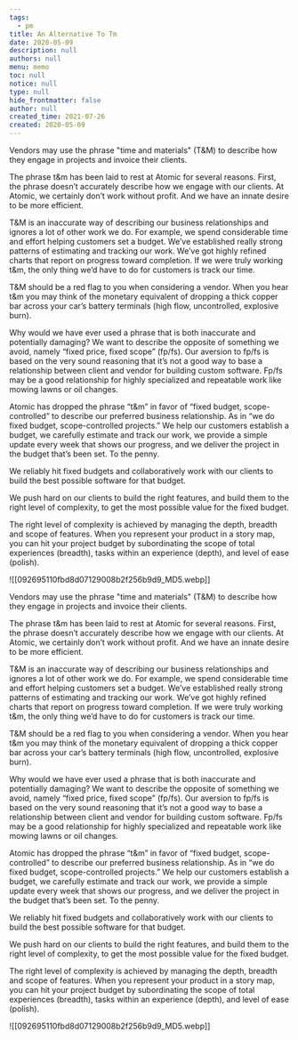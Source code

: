 ```yaml
---
tags: 
  - pm
title: An Alternative To Tm
date: 2020-05-09
description: null
authors: null
menu: memo
toc: null
notice: null
type: null
hide_frontmatter: false
author: null
created_time: 2021-07-26
created: 2020-05-09
---
```


Vendors may use the phrase "time and materials" (T&M) to describe how they engage in projects and invoice their clients.

The phrase t&m has been laid to rest at Atomic for several reasons. First, the phrase doesn’t accurately describe how we engage with our clients. At Atomic, we certainly don’t work without profit. And we have an innate desire to be more efficient.

T&M is an inaccurate way of describing our business relationships and ignores a lot of other work we do. For example, we spend considerable time and effort helping customers set a budget. We’ve established really strong patterns of estimating and tracking our work. We’ve got highly refined charts that report on progress toward completion. If we were truly working t&m, the only thing we’d have to do for customers is track our time.

T&M should be a red flag to you when considering a vendor. When you hear t&m you may think of the monetary equivalent of dropping a thick copper bar across your car’s battery terminals (high flow, uncontrolled, explosive burn).

Why would we have ever used a phrase that is both inaccurate and potentially damaging?
We want to describe the opposite of something we avoid, namely “fixed price, fixed scope” (fp/fs). Our aversion to fp/fs is based on the very sound reasoning that it’s not a good way to base a relationship between client and vendor for building custom software. Fp/fs may be a good relationship for highly specialized and repeatable work like mowing lawns or oil changes.

Atomic has dropped the phrase “t&m” in favor of “fixed budget, scope-controlled” to describe our preferred business relationship. As in “we do fixed budget, scope-controlled projects.”
We help our customers establish a budget, we carefully estimate and track our work, we provide a simple update every week that shows our progress, and we deliver the project in the budget that’s been set. To the penny.

We reliably hit fixed budgets and collaboratively work with our clients to build the best possible software for that budget.

We push hard on our clients to build the right features, and build them to the right level of complexity, to get the most possible value for the fixed budget.

The right level of complexity is achieved by managing the depth, breadth and scope of features. When you represent your product in a story map, you can hit your project budget by subordinating the scope of total experiences (breadth), tasks within an experience (depth), and level of ease (polish).

![[092695110fbd8d07129008b2f256b9d9_MD5.webp]]

Vendors may use the phrase "time and materials" (T&M) to describe how they engage in projects and invoice their clients.

The phrase t&m has been laid to rest at Atomic for several reasons. First, the phrase doesn’t accurately describe how we engage with our clients. At Atomic, we certainly don’t work without profit. And we have an innate desire to be more efficient.

T&M is an inaccurate way of describing our business relationships and ignores a lot of other work we do. For example, we spend considerable time and effort helping customers set a budget. We’ve established really strong patterns of estimating and tracking our work. We’ve got highly refined charts that report on progress toward completion. If we were truly working t&m, the only thing we’d have to do for customers is track our time.

T&M should be a red flag to you when considering a vendor. When you hear t&m you may think of the monetary equivalent of dropping a thick copper bar across your car’s battery terminals (high flow, uncontrolled, explosive burn).

Why would we have ever used a phrase that is both inaccurate and potentially damaging?
We want to describe the opposite of something we avoid, namely “fixed price, fixed scope” (fp/fs). Our aversion to fp/fs is based on the very sound reasoning that it’s not a good way to base a relationship between client and vendor for building custom software. Fp/fs may be a good relationship for highly specialized and repeatable work like mowing lawns or oil changes.

Atomic has dropped the phrase “t&m” in favor of “fixed budget, scope-controlled” to describe our preferred business relationship. As in “we do fixed budget, scope-controlled projects.”
We help our customers establish a budget, we carefully estimate and track our work, we provide a simple update every week that shows our progress, and we deliver the project in the budget that’s been set. To the penny.

We reliably hit fixed budgets and collaboratively work with our clients to build the best possible software for that budget.

We push hard on our clients to build the right features, and build them to the right level of complexity, to get the most possible value for the fixed budget.

The right level of complexity is achieved by managing the depth, breadth and scope of features. When you represent your product in a story map, you can hit your project budget by subordinating the scope of total experiences (breadth), tasks within an experience (depth), and level of ease (polish).

![[092695110fbd8d07129008b2f256b9d9_MD5.webp]]
